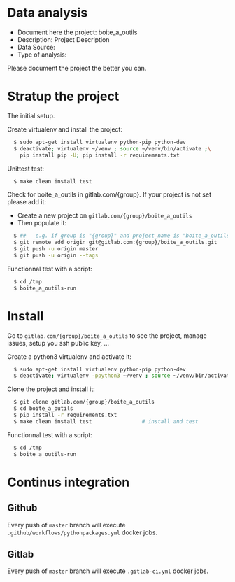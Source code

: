 # Data analysis
- Document here the project: boite_a_outils
- Description: Project Description
- Data Source:
- Type of analysis:

Please document the project the better you can.

# Stratup the project

The initial setup.

Create virtualenv and install the project:
```bash
  $ sudo apt-get install virtualenv python-pip python-dev
  $ deactivate; virtualenv ~/venv ; source ~/venv/bin/activate ;\
    pip install pip -U; pip install -r requirements.txt
```

Unittest test:
```bash
  $ make clean install test
```

Check for boite_a_outils in gitlab.com/{group}.
If your project is not set please add it:

- Create a new project on `gitlab.com/{group}/boite_a_outils`
- Then populate it:

```bash
  $ ##   e.g. if group is "{group}" and project_name is "boite_a_outils"
  $ git remote add origin git@gitlab.com:{group}/boite_a_outils.git
  $ git push -u origin master
  $ git push -u origin --tags
```

Functionnal test with a script:
```bash
  $ cd /tmp
  $ boite_a_outils-run
```
# Install
Go to `gitlab.com/{group}/boite_a_outils` to see the project, manage issues,
setup you ssh public key, ...

Create a python3 virtualenv and activate it:
```bash
  $ sudo apt-get install virtualenv python-pip python-dev
  $ deactivate; virtualenv -ppython3 ~/venv ; source ~/venv/bin/activate
```

Clone the project and install it:
```bash
  $ git clone gitlab.com/{group}/boite_a_outils
  $ cd boite_a_outils
  $ pip install -r requirements.txt
  $ make clean install test                # install and test
```
Functionnal test with a script:
```bash
  $ cd /tmp
  $ boite_a_outils-run
``` 

# Continus integration
## Github 
Every push of `master` branch will execute `.github/workflows/pythonpackages.yml` docker jobs.
## Gitlab
Every push of `master` branch will execute `.gitlab-ci.yml` docker jobs.
